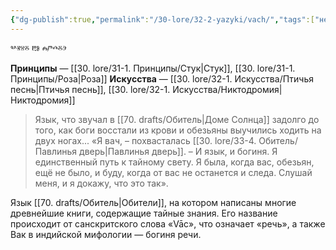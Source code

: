 ```yaml
---
{"dg-publish":true,"permalink":"/30-lore/32-2-yazyki/vach/","tags":["незримое/язык"]}
---
```


ⰲⱐⱄⰻ ⰱⱁ ⰾⱓⰴⰻⰵ

**Принципы** — [[30. lore/31-1. Принципы/Стук\|Стук]], [[30. lore/31-1. Принципы/Роза\|Роза]] 
**Искусства** — [[30. lore/32-1. Искусства/Птичья песнь\|Птичья песнь]], [[30. lore/32-1. Искусства/Никтодромия\|Никтодромия]]

> Язык, что звучал в [[70. drafts/Обитель\|Доме Солнца]] задолго до того, как боги восстали из крови и обезьяны выучились ходить на двух ногах... «Я вач, – похвасталась [[30. lore/33-4. Обитель/Павлинья дверь\|Павлинья дверь]]. – И язык, и богиня. Я единственный путь к тайному свету. Я была, когда вас, обезьян, ещё не было, и буду, когда от вас не останется и следа. Слушай меня, и я докажу, что это так».

Язык [[70. drafts/Обитель\|Обители]], на котором написаны многие древнейшие книги, содержащие тайные знания. Его название происходит от санскритского слова «Vāc», что означает «речь», а также Вак в индийской мифологии — богиня речи.
